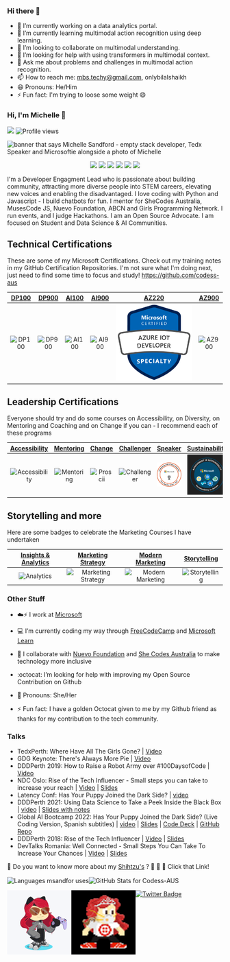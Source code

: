 ### Hi there 👋

<!--
**mbilalshaikh/mbilalshaikh** is a ✨ _special_ ✨ repository because its `README.md` (this file) appears on your GitHub profile.

Here are some ideas to get you started:
-->
- 🔭 I’m currently working on a data analytics portal.
- 🌱 I’m currently learning multimodal action recognition using deep learning.
- 👯 I’m looking to collaborate on multimodal understanding.
- 🤔 I’m looking for help with using transformers in multimodal context.
- 💬 Ask me about problems and challenges in multimodal action recognition.
- 📫 How to reach me: mbs.techy@gmail.com, onlybilalshaikh
- 😄 Pronouns: He/Him
- ⚡ Fun fact: I'm trying to loose some weight 😄


### Hi, I'm Michelle 👋 

<!-- Followers Count and Views Count -->

![](https://img.shields.io/github/followers/codess-aus?label=Followers&style=flat-square)
![Profile views](https://gpvc.arturio.dev/codess-aus)


<!--
**codess-aus/codess-aus** is a ✨ _special_ ✨ repository because its `README.md` (this file) appears on your GitHub profile.

Here are some ideas to get you started:

- 🔭 I’m currently working on ...
- 🌱 I’m currently learning ...
- 👯 I’m looking to collaborate on ...
- 🤔 I’m looking for help with ...
- 💬 Ask me about ...
- 📫 How to reach me: ...
- 😄 Pronouns: ...
- ⚡ Fun fact: ...
-->

<!-- Banner -->

<img src="https://github.com/msandfor/msandfor/blob/master/assets/gh-header-image.gif" alt="banner that says Michelle Sandford - empty stack developer, Tedx Speaker and Microsoftie alongside a photo of Michelle">

<!-- Social Links -->

<p align="center">
  <a href="https://codepen.io/codess_aus"><img src="https://img.shields.io/badge/-Codepen.io-brightgreen?style=flat-square&logo=codepen&logoColor=white"/></a>
<a href="https://twitter.com/codess_aus"><img src="https://img.shields.io/badge/-Twitter-55acee?style=flat-square&logo=twitter&logoColor=white"/></a>
  <a href="https://instagram.com/codess_aus/"><img src="https://img.shields.io/badge/-Instagram-d3003f?style=flat-square&logo=instagram&logoColor=white"/></a>
<a href="https://linkedin.com/in/michellesandford"><img src="https://img.shields.io/badge/-LinkedIn-0072b1?style=flat-square&logo=linkedin&logoColor=white"/></a>
<a href="https://dev.to/codess_aus"><img src="https://img.shields.io/badge/-Dev.to-B30059?style=flat-square&logo=dev.to&logoColor=white"/></a>
<a href="http://www.youtube.com/c/MichelleSandford"><img src="https://img.shields.io/badge/-Youtube-FF0000?style=flat-square&logo=Youtube&logoColor=white"/></a>
</p>

<!-- Profile Blurb -->

I'm a Developer Engagment Lead who is passionate about building community, attracting more diverse people into STEM careers, elevating new voices and enabling the disadvantaged. I love coding with  Python and Javascript - I build chatbots for fun. I mentor for SheCodes Australia, MusesCode JS, Nuevo Foundation, ABCN and Girls Programming Network. I run events, and I judge Hackathons. I am an Open Source Advocate. I am focused on Student and Data Science & AI Communities.

## Technical Certifications

These are some of my Microsoft Certifications.  Check out my training notes in my GitHub Certification Repositories. I'm not sure what I'm doing next, just need to find some time to focus and study! https://github.com/codess-aus

|[**DP100**](https://www.youracclaim.com/earner/earned/badge/11522862-7b04-41e8-a848-1f5438d6708b)|[**DP900**](https://www.youracclaim.com/earner/earned/badge/150bebcc-ad12-4fc6-9136-9f241dd86598)|[**AI100**](https://www.youracclaim.com/earner/earned/badge/4bc029c0-4e81-4ce9-b835-a7607a887b15)|[**AI900**](https://www.youracclaim.com/earner/earned/badge/2de77be7-4abf-454c-bc84-07f257c28e6c)|[**AZ220**](https://www.credly.com/badges/7600f5c8-ee9e-4885-97ff-8c6cb0c42610)|[**AZ900**](https://www.youracclaim.com/earner/earned/badge/bbaa1454-9842-4b1e-a98c-104625575d09)|
|:---:|:---:|:---:|:---:|:---:|:---:| 
|![DP100](https://github.com/msandfor/msandfor/blob/master/assets/azure-data-scientist-associate-600x600.png)|![DP900](https://github.com/msandfor/msandfor/blob/master/assets/azure-data-fundamentals-600x600.png)|![AI100](https://github.com/msandfor/msandfor/blob/master/assets/azure-ai-engineer-600x600.png)|![AI900](https://github.com/msandfor/msandfor/blob/master/assets/azure-ai-fundamentals-600x600.png)|![AZ220](https://github.com/codess-aus/codess-aus/blob/master/assets/specialty-azure-iot-developer-600x600.png)|![AZ900](https://github.com/msandfor/msandfor/blob/master/assets/azure-fundamentals-600x600.png)|

## Leadership Certifications

Everyone should try and do some courses on Accessibility, on Diversity, on Mentoring and Coaching and on Change if you can - I recommend each of these programs

|[**Accessibility**](https://www.youracclaim.com/earner/earned/badge/781e2c17-2ec9-4e26-a81e-2d88f66d3b6a)|[**Mentoring**](https://www.youracclaim.com/earner/earned/badge/c3685d01-14eb-4a0e-b0cb-fbebb660c879)|[**Change**](https://www.youracclaim.com/earner/earned/badge/850560df-682b-4d92-8338-1d4b144bc271)|[**Challenger**](https://www.youracclaim.com/earner/earned/badge/45adcea2-a316-4e50-abd8-de50c2f3e21d)|[**Speaker**](https://www.credly.com/badges/02d7c781-dd0e-47b6-a7bd-672b29160ffa)|[**Sustainability**](https://github.com/codess-aus/codess-aus/blob/master/assets/SustainabilityBadge%20-%20dark%20mode%20-%20white%20font.jpg)|
|:---:|:---:|:---:|:---:|:---:|:---:|
|![Accessibility](https://github.com/msandfor/msandfor/blob/master/assets/Acc_Badge_v4.png)|![Mentoring](https://github.com/msandfor/msandfor/blob/master/assets/Mentor-Gold.png)|![Proscii](https://github.com/msandfor/msandfor/blob/master/assets/Change_Practitioner.png)|![Challenger](https://github.com/msandfor/msandfor/blob/master/assets/Microsoft-Insight-Selling__284_29.png)|![**Speaker**](https://github.com/codess-aus/codess-aus/blob/master/assets/Event-Speaker-Silver.png)|![**Sustainability**](https://github.com/codess-aus/codess-aus/blob/master/assets/SustainabilityBadge%20-%20dark%20mode%20-%20white%20font.jpg)


## Storytelling and more

Here are some badges to celebrate the Marketing Courses I have undertaken

|[**Insights & Analytics**](https://www.youracclaim.com/earner/earned/badge/352507f7-377d-4290-acc6-06b57becf69e)|[**Marketing Strategy**](https://www.youracclaim.com/earner/earned/badge/b93bac3a-d4a2-4a66-a428-a1522ae0e2f4)|[**Modern Marketing**](https://www.youracclaim.com/earner/earned/badge/e80bb12f-1886-484d-abad-78ed76f6855b)|[**Storytelling**](https://www.youracclaim.com/earner/earned/badge/8c40cc72-b74d-4b03-b7ea-7bf8f1a25da5)|
|:---:|:---:|:---:|:---:|
|![Analytics](https://github.com/msandfor/msandfor/blob/master/assets/Kellogg_Analytics-01.png)|![Marketing Strategy](https://github.com/msandfor/msandfor/blob/master/assets/badge-352-modern-marketer-business-marketing-strategy.png)|![Modern Marketing](https://github.com/msandfor/msandfor/blob/master/assets/Microsoft_Kellogg_Graduate-01.png)|![Storytelling](https://github.com/msandfor/msandfor/blob/master/assets/StoryImpact-Badge-Grad-Nov-7-2017.png)|


### Other Stuff

- :cloud::zap: I work at <a href="https://www.microsoft.com/inculture/people-who-inspire/">Microsoft</a> 
- :computer: I’m currently coding my way through <a href="https://freecodecamp.org/">FreeCodeCamp</a> and <a href="https://docs.microsoft.com/en-us/learn/">Microsoft Learn</a>

- :raising_hand: I collaborate with <a href="https://www.nuevofoundation.org/">Nuevo Foundation</a> and <a href="https://shecodes.com.au/">She Codes Australia</a> to make technology more inclusive
- :octocat: I’m looking for help with improving my Open Source Contribution on Github
- :woman: Pronouns: She/Her
- ⚡ Fun fact: I have a golden Octocat given to me by my Github friend as thanks for my contribution to the tech community.

### Talks

- TedxPerth: Where Have All The Girls Gone? | [Video](https://youtu.be/R6UODmQXzIs)
- GDG Keynote: There's Always More Pie | [Video](https://youtu.be/pGekaykc1c0)
- DDDPerth 2019: How to Raise a Robot Army over #100DaysofCode | [Video](https://youtu.be/Sj9ZAq2D3AU) 
- NDC Oslo: Rise of the Tech Influencer - Small steps you can take to increase your reach | [Video](https://youtu.be/W0Lui4HlHkk) | [Slides](https://speakerdeck.com/msandfor/rise-of-the-tech-influencer-small-steps-you-can-take-to-increase-your-reach)
- Latency Conf: Has Your Puppy Joined the Dark Side? | [video](https://youtu.be/x2IyH_f8_LU)
- DDDPerth 2021: Using Data Science to Take a Peek Inside the Black Box | [video](https://youtu.be/0ofzzga9MCg) | [Slides with notes](https://speakerdeck.com/msandfor/show-your-work-using-data-science-to-peek-inside-the-black-box)
- Global AI Bootcamp 2022: Has Your Puppy Joined the Dark Side? (Live Coding Version, Spanish subtitles) | [video](https://youtu.be/ZaV6tGFNL8g?t=3898) | [Slides](https://speakerdeck.com/msandfor/tu-cachorro-se-ha-unido-al-lado-oscuro) | [Code Deck](https://speakerdeck.com/msandfor/build-a-pwa-with-azure-ml-built-in) | [GitHub Repo](https://github.com/codess-aus/ewok-o-cachorro)
- DDDPerth 2018: Rise of the Tech Influencer | [Video](https://youtu.be/e_ATZWVWJzU) | [Slides](https://speakerdeck.com/msandfor/number-dddperth-rise-of-the-tech-influencer-small-steps-you-can-take-to-increase-your-reach)
- DevTalks Romania: Well Connected - Small Steps You Can Take To Increase Your Chances | [Video](https://youtu.be/7E58yb2cstY) | [Slides](https://speakerdeck.com/msandfor/well-connected)

<!--dog stuff-->

💬 Do you want to know more about my [Shihtzu's](http://instagram.com/leoandsnickers) ? :bear: :lion: :panda_face: Click that Link!

<!--dashboards-->

<p><img align="center" src="https://github-readme-stats.vercel.app/api/top-langs/?username=codess-aus&show_icons=true&theme=radical&layout=compact&hide=html" alt="Languages msandfor uses" /><img align="center" src="https://github-readme-stats.vercel.app/api?username=codess-aus&show_icons=true&theme=radical&layout=compact" alt="GitHub Stats for Codess-AUS" /></p>

<img align="left" width="150" height="150" src="https://github.com/codess-aus/codess-aus/blob/master/assets/octomichelle1.gif"></a>
<img align="left" width="150" height="150" src="https://github.com/codess-aus/codess-aus/blob/master/assets/twiliowearamask.gif"></a>

[![Twitter Badge](https://img.shields.io/twitter/follow/codess_aus?style=social)](https://twitter.com/codess_aus)


